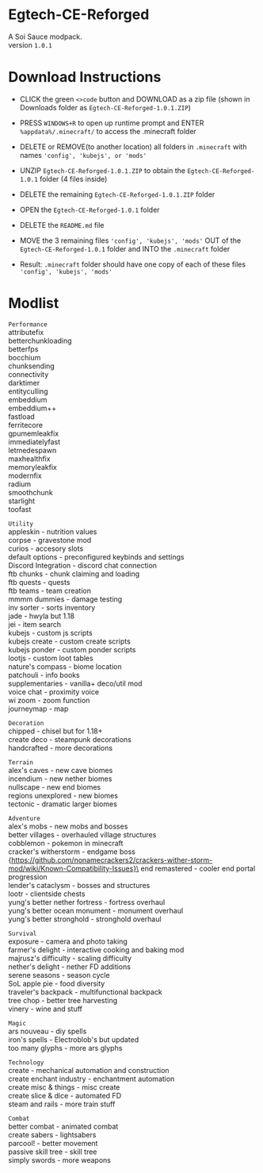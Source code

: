 # Egtech-CE-Reforged
A Soi Sauce modpack.\
version ```1.0.1```

# Download Instructions
- CLICK the green ```<>code``` button and DOWNLOAD as a zip file (shown in Downloads folder as ```Egtech-CE-Reforged-1.0.1.ZIP```)

- PRESS ```WINDOWS+R``` to open up runtime prompt and ENTER ```%appdata%/.minecraft/``` to access the .minecraft folder
- DELETE or REMOVE(to another location) all folders in ```.minecraft``` with names ```'config', 'kubejs', or 'mods'```

- UNZIP ```Egtech-CE-Reforged-1.0.1.ZIP``` to obtain the ```Egtech-CE-Reforged-1.0.1``` folder (4 files inside)
- DELETE the remaining ```Egtech-CE-Reforged-1.0.1.ZIP``` folder

- OPEN the ```Egtech-CE-Reforged-1.0.1``` folder
- DELETE the ```README.md``` file
- MOVE the 3 remaining files ```'config', 'kubejs', 'mods'``` OUT of the ```Egtech-CE-Reforged-1.0.1``` folder and INTO the ```.minecraft``` folder

- Result: ```.minecraft``` folder should have one copy of each of these files ```'config', 'kubejs', 'mods'```
# Modlist
```Performance```\
attributefix\
betterchunkloading\
betterfps\
bocchium\
chunksending\
connectivity\
darktimer\
entityculling\
embeddium\
embeddium++\
fastload\
ferritecore\
gpumemleakfix\
immediatelyfast\
letmedespawn\
maxhealthfix\
memoryleakfix\
modernfix\
radium\
smoothchunk\
starlight\
toofast

```Utility```\
appleskin - nutrition values\
corpse - gravestone mod\
curios - accesory slots\
default options - preconfigured keybinds and settings\
Discord Integration - discord chat connection\
ftb chunks - chunk claiming and loading\
ftb quests - quests\
ftb teams - team creation\
mmmm dummies - damage testing\
inv sorter - sorts inventory\
jade - hwyla but 1.18\
jei - item search\
kubejs - custom js scripts\
kubejs create - custom create scripts\
kubejs ponder - custom ponder scripts\
lootjs - custom loot tables\
nature's compass - biome location\
patchouli - info books\
supplementaries - vanilla+ deco/util mod\
voice chat - proximity voice\
wi zoom - zoom function\
journeymap - map

```Decoration```\
chipped - chisel but for 1.18+\
create deco - steampunk decorations\
handcrafted - more decorations

```Terrain```\
alex's caves - new cave biomes\
incendium - new nether biomes\
nullscape - new end biomes\
regions unexplored - new biomes\
tectonic - dramatic larger biomes

```Adventure```\
alex's mobs - new mobs and bosses\
better villages - overhauled village structures\
cobblemon - pokemon in minecraft\
cracker's witherstorm - endgame boss {https://github.com/nonamecrackers2/crackers-wither-storm-mod/wiki/Known-Compatibility-Issues}\
end remastered - cooler end portal progression\
lender's cataclysm - bosses and structures\
lootr - clientside chests\
yung's better nether fortress - fortress overhaul\
yung's better ocean monument - monument overhaul\
yung's better stronghold - stronghold overhaul

```Survival```\
exposure - camera and photo taking\
farmer's delight - interactive cooking and baking mod\
majrusz's difficulty - scaling difficulty\
nether's delight - nether FD additions\
serene seasons - season cycle\
SoL apple pie - food diversity\
traveler's backpack - multifunctional backpack\
tree chop - better tree harvesting\
vinery - wine and stuff

```Magic```\
ars nouveau - diy spells\
iron's spells - Electroblob's but updated\
too many glyphs - more ars glyphs

```Technology```\
create - mechanical automation and construction\
create enchant industry - enchantment automation\
create misc & things - misc create\
create slice & dice - automated FD\
steam and rails - more train stuff

```Combat```\
better combat - animated combat\
create sabers - lightsabers\
parcool! - better movement\
passive skill tree - skill tree\
simply swords - more weapons
